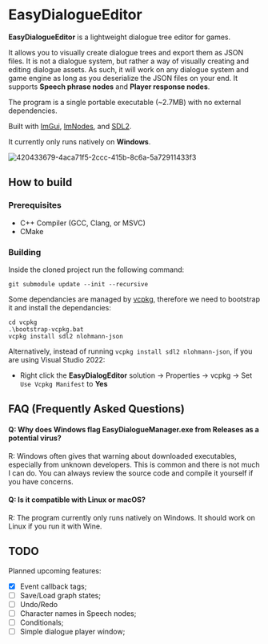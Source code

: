 # EasyDialogueEditor

**EasyDialogueEditor** is a lightweight dialogue tree editor for games. 

It allows you to visually create dialogue trees and export them as JSON files.
It is not a dialogue system, but rather a way of visually creating and editing dialogue assets. As such, it will work on any dialogue system and game engine as long as you deserialize the JSON files on your end.
It supports **Speech phrase nodes** and **Player response nodes**.

The program is a single portable executable (~2.7MB) with no external dependencies.

Built with [ImGui](https://github.com/ocornut/imgui), [ImNodes](https://github.com/Nelarius/imnodes), and [SDL2](https://github.com/libsdl-org/SDL).

It currently only runs natively on **Windows**.

![420433679-4aca71f5-2ccc-415b-8c6a-5a72911433f3](https://github.com/user-attachments/assets/cfca8c84-73b3-4964-bfe5-4b2833f85395)

## How to build

### Prerequisites
- C++ Compiler (GCC, Clang, or MSVC)
- CMake

### Building
Inside the cloned project run the following command:

```
git submodule update --init --recursive
```

Some dependancies are managed by [vcpkg](https://github.com/microsoft/vcpkg), therefore we need to bootstrap it and install the dependancies:
```
cd vcpkg
.\bootstrap-vcpkg.bat
vcpkg install sdl2 nlohmann-json
```
Alternatively, instead of running `vcpkg install sdl2 nlohmann-json`, if you are using Visual Studio 2022:
- Right click the **EasyDialogEditor** solution → Properties → vcpkg → Set `Use Vcpkg Manifest` to **Yes**

## FAQ (Frequently Asked Questions)

#### Q: Why does Windows flag EasyDialogueManager.exe from Releases as a potential virus?
R: Windows often gives that warning about downloaded executables, especially from unknown developers. This is common and there is not much I can do. You can always review the source code and compile it yourself if you have concerns.

#### Q: Is it compatible with Linux or macOS?
R: The program currently only runs natively on Windows. It should work on Linux if you run it with Wine.

## TODO
Planned upcoming features: 
- [x] Event callback tags;
- [ ] Save/Load graph states;
- [ ] Undo/Redo
- [ ] Character names in Speech nodes;
- [ ] Conditionals;
- [ ] Simple dialogue player window;
